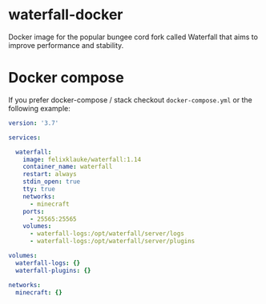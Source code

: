 # waterfall-docker
Docker image for the popular bungee cord fork called Waterfall that aims to improve performance and stability.

# Docker compose
If you prefer docker-compose / stack checkout `docker-compose.yml` or the following example:
```yaml
version: '3.7'

services:

  waterfall:
    image: felixklauke/waterfall:1.14
    container_name: waterfall
    restart: always
    stdin_open: true
    tty: true
    networks:
      - minecraft
    ports:
      - 25565:25565
    volumes:
      - waterfall-logs:/opt/waterfall/server/logs
      - waterfall-logs:/opt/waterfall/server/plugins

volumes:
  waterfall-logs: {}
  waterfall-plugins: {}

networks:
  minecraft: {}

```
